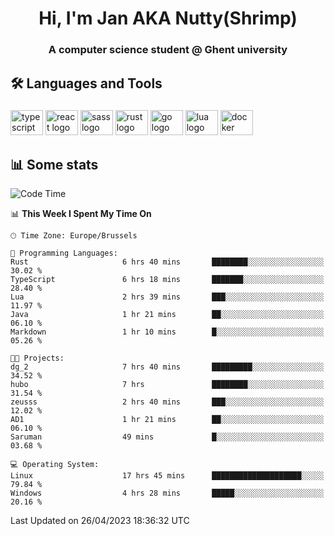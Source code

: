 <h1 align="center">Hi, I'm Jan AKA Nutty(Shrimp)</h1>
<h3 align="center">A computer science student @ Ghent university</h3>

<h2 align="left">🛠️ Languages and Tools</h2>

###

<div align="left">
  <img src="https://cdn.jsdelivr.net/gh/devicons/devicon/icons/typescript/typescript-original.svg" height="40" width="52" alt="typescript logo"  />
  <img src="https://cdn.jsdelivr.net/gh/devicons/devicon/icons/react/react-original.svg" height="40" width="52" alt="react logo"  />
  <img src="https://cdn.jsdelivr.net/gh/devicons/devicon/icons/sass/sass-original.svg" height="40" width="52" alt="sass logo"  />
  <img src="https://cdn.jsdelivr.net/gh/devicons/devicon/icons/rust/rust-plain.svg" height="40" width="52" alt="rust logo"  />
  <img src="https://cdn.jsdelivr.net/gh/devicons/devicon/icons/go/go-original.svg" height="40" width="52" alt="go logo"  />
  <img src="https://cdn.jsdelivr.net/gh/devicons/devicon/icons/lua/lua-original.svg" height="40" width="52" alt="lua logo"  />
  <img src="https://cdn.jsdelivr.net/gh/devicons/devicon/icons/docker/docker-original.svg" height="40" width="52" alt="docker logo"  />
</div>

<h2>📊 Some stats</h2>

<!--START_SECTION:waka-->
![Code Time](http://img.shields.io/badge/Code%20Time-3%2C072%20hrs%2048%20mins-blue)

📊 **This Week I Spent My Time On** 

```text
🕑︎ Time Zone: Europe/Brussels

💬 Programming Languages: 
Rust                     6 hrs 40 mins       ████████░░░░░░░░░░░░░░░░░   30.02 % 
TypeScript               6 hrs 18 mins       ███████░░░░░░░░░░░░░░░░░░   28.40 % 
Lua                      2 hrs 39 mins       ███░░░░░░░░░░░░░░░░░░░░░░   11.97 % 
Java                     1 hr 21 mins        ██░░░░░░░░░░░░░░░░░░░░░░░   06.10 % 
Markdown                 1 hr 10 mins        █░░░░░░░░░░░░░░░░░░░░░░░░   05.26 % 

🐱‍💻 Projects: 
dg_2                     7 hrs 40 mins       █████████░░░░░░░░░░░░░░░░   34.52 % 
hubo                     7 hrs               ████████░░░░░░░░░░░░░░░░░   31.54 % 
zeusss                   2 hrs 40 mins       ███░░░░░░░░░░░░░░░░░░░░░░   12.02 % 
AD1                      1 hr 21 mins        ██░░░░░░░░░░░░░░░░░░░░░░░   06.10 % 
Saruman                  49 mins             █░░░░░░░░░░░░░░░░░░░░░░░░   03.68 % 

💻 Operating System: 
Linux                    17 hrs 45 mins      ████████████████████░░░░░   79.84 % 
Windows                  4 hrs 28 mins       █████░░░░░░░░░░░░░░░░░░░░   20.16 % 
```


 Last Updated on 26/04/2023 18:36:32 UTC
<!--END_SECTION:waka-->
